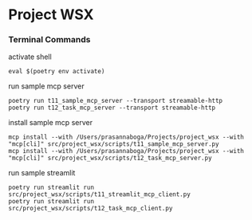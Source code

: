 # Project WSX

### Terminal Commands

activate shell
```shell
eval $(poetry env activate)
```

run sample mcp server

```shell
poetry run t11_sample_mcp_server --transport streamable-http
poetry run t12_task_mcp_server --transport streamable-http
```

install sample mcp server

```shell
mcp install --with /Users/prasannaboga/Projects/project_wsx --with "mcp[cli]" src/project_wsx/scripts/t11_sample_mcp_server.py
mcp install --with /Users/prasannaboga/Projects/project_wsx --with "mcp[cli]" src/project_wsx/scripts/t12_task_mcp_server.py
```

run sample streamlit

```shell
poetry run streamlit run src/project_wsx/scripts/t11_streamlit_mcp_client.py
poetry run streamlit run src/project_wsx/scripts/t12_task_mcp_client.py
```
